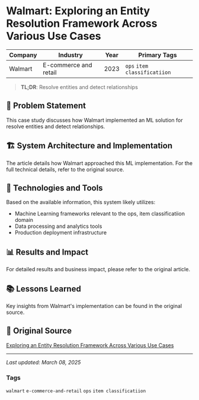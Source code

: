 # Walmart: Exploring an Entity Resolution Framework Across Various Use Cases

| Company | Industry | Year | Primary Tags | 
|---------|----------|------|--------------|
| Walmart | E-commerce and retail | 2023 | `ops` `item classificatiion` |

> **TL;DR**: Resolve entities and detect relationships

## 📝 Problem Statement

This case study discusses how Walmart implemented an ML solution for resolve entities and detect relationships.

## 🏗️ System Architecture and Implementation

The article details how Walmart approached this ML implementation. For the full technical details, refer to the original source.

## 🔧 Technologies and Tools

Based on the available information, this system likely utilizes:

- Machine Learning frameworks relevant to the ops, item classificatiion domain
- Data processing and analytics tools
- Production deployment infrastructure

## 📊 Results and Impact

For detailed results and business impact, please refer to the original article.

## 📚 Lessons Learned

Key insights from Walmart's implementation can be found in the original source.

## 🔗 Original Source

[Exploring an Entity Resolution Framework Across Various Use Cases](https://medium.com/walmartglobaltech/exploring-an-entity-resolution-framework-across-various-use-cases-cb172632e4ae)

---

*Last updated: March 08, 2025*

### Tags

`walmart` `e-commerce-and-retail` `ops` `item classificatiion`
